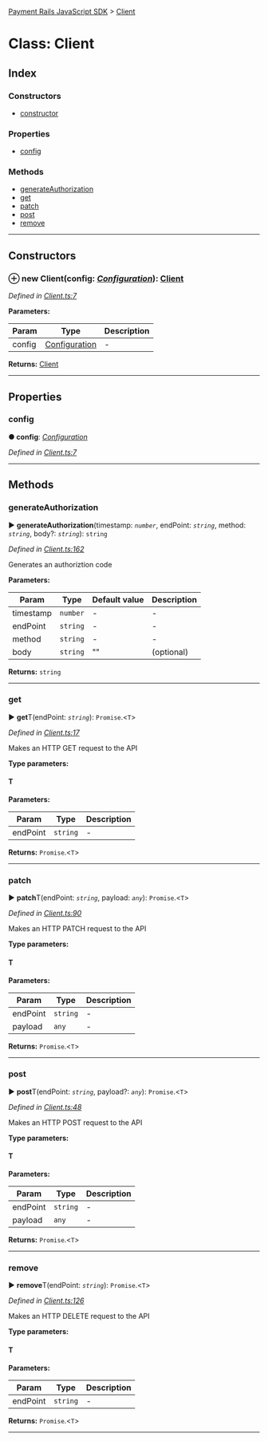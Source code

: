 [Payment Rails JavaScript SDK](../README.md) > [Client](../classes/client.md)



# Class: Client

## Index

### Constructors

* [constructor](client.md#constructor)


### Properties

* [config](client.md#config)


### Methods

* [generateAuthorization](client.md#generateauthorization)
* [get](client.md#get)
* [patch](client.md#patch)
* [post](client.md#post)
* [remove](client.md#remove)



---
## Constructors
<a id="constructor"></a>


### ⊕ **new Client**(config: *[Configuration](configuration.md)*): [Client](client.md)


*Defined in [Client.ts:7](https://github.com/PaymentRails/javascript-sdk/blob/d7f3cdf/lib/Client.ts#L7)*



**Parameters:**

| Param | Type | Description |
| ------ | ------ | ------ |
| config | [Configuration](configuration.md)   |  - |





**Returns:** [Client](client.md)

---


## Properties
<a id="config"></a>

###  config

**●  config**:  *[Configuration](configuration.md)* 

*Defined in [Client.ts:7](https://github.com/PaymentRails/javascript-sdk/blob/d7f3cdf/lib/Client.ts#L7)*





___


## Methods
<a id="generateauthorization"></a>

###  generateAuthorization

► **generateAuthorization**(timestamp: *`number`*, endPoint: *`string`*, method: *`string`*, body?: *`string`*): `string`



*Defined in [Client.ts:162](https://github.com/PaymentRails/javascript-sdk/blob/d7f3cdf/lib/Client.ts#L162)*



Generates an authoriztion code


**Parameters:**

| Param | Type | Default value | Description |
| ------ | ------ | ------ | ------ |
| timestamp | `number`  | - |   - |
| endPoint | `string`  | - |   - |
| method | `string`  | - |   - |
| body | `string`  | &quot;&quot; |   (optional) |





**Returns:** `string`





___

<a id="get"></a>

###  get

► **get**T(endPoint: *`string`*): `Promise`.<`T`>



*Defined in [Client.ts:17](https://github.com/PaymentRails/javascript-sdk/blob/d7f3cdf/lib/Client.ts#L17)*



Makes an HTTP GET request to the API


**Type parameters:**

#### T 
**Parameters:**

| Param | Type | Description |
| ------ | ------ | ------ |
| endPoint | `string`   |  - |





**Returns:** `Promise`.<`T`>





___

<a id="patch"></a>

###  patch

► **patch**T(endPoint: *`string`*, payload: *`any`*): `Promise`.<`T`>



*Defined in [Client.ts:90](https://github.com/PaymentRails/javascript-sdk/blob/d7f3cdf/lib/Client.ts#L90)*



Makes an HTTP PATCH request to the API


**Type parameters:**

#### T 
**Parameters:**

| Param | Type | Description |
| ------ | ------ | ------ |
| endPoint | `string`   |  - |
| payload | `any`   |  - |





**Returns:** `Promise`.<`T`>





___

<a id="post"></a>

###  post

► **post**T(endPoint: *`string`*, payload?: *`any`*): `Promise`.<`T`>



*Defined in [Client.ts:48](https://github.com/PaymentRails/javascript-sdk/blob/d7f3cdf/lib/Client.ts#L48)*



Makes an HTTP POST request to the API


**Type parameters:**

#### T 
**Parameters:**

| Param | Type | Description |
| ------ | ------ | ------ |
| endPoint | `string`   |  - |
| payload | `any`   |  - |





**Returns:** `Promise`.<`T`>





___

<a id="remove"></a>

###  remove

► **remove**T(endPoint: *`string`*): `Promise`.<`T`>



*Defined in [Client.ts:126](https://github.com/PaymentRails/javascript-sdk/blob/d7f3cdf/lib/Client.ts#L126)*



Makes an HTTP DELETE request to the API


**Type parameters:**

#### T 
**Parameters:**

| Param | Type | Description |
| ------ | ------ | ------ |
| endPoint | `string`   |  - |





**Returns:** `Promise`.<`T`>





___


